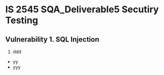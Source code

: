 # IS 2545 SQA_Deliverable5 Secutiry Testing<br>

## Vulnerability 1.	SQL Injection<br>
1. ddd<br>
* yy
* yyy






